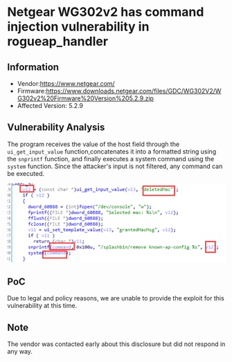 # Netgear WG302v2 has  command injection vulnerability  in rogueap_handler



## Information

- Vendor:https://www.netgear.com/
- Firmware:https://www.downloads.netgear.com/files/GDC/WG302V2/WG302v2%20Firmware%20Version%205.2.9.zip
- Affected Version: 5.2.9



## Vulnerability Analysis

The program receives the value of the host field through the `ui_get_input_value` function,concatenates it into a formatted string using the `snprintf` function, and finally executes a system command using the `system` function. Since the attacker's input is not filtered, any command can be executed.

![code](code.png)

## PoC

 Due to legal and policy reasons, we are unable to provide the exploit for this  vulnerability at this time.



##  Note

The vendor was contacted early about this disclosure but did not respond in any  way.

